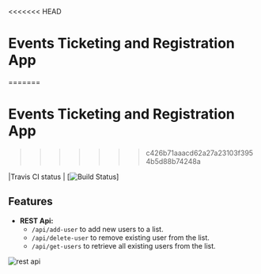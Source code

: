<<<<<<< HEAD
# Events Ticketing and Registration App
=======
# Events Ticketing and Registration App 
>>>>>>> c426b71aaacd62a27a23103f3954b5d88b74248a

|Travis CI status | [![Build Status](https://travis-ci.org/Ivankivu/Event-Ticketing.svg?branch=RestApi)]

## Features

* **REST Api:**
  * `/api/add-user`  to add new users to a list.
  * `/api/delete-user`  to remove existing user from the list.
  * `/api/get-users`  to retrieve all existing users from the list.

![rest api](https://user-images.githubusercontent.com/23555378/45200777-194d0680-b27b-11e8-9b8a-28f59b63bfae.gif)
